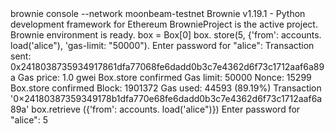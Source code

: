 <div id="termynal" data-termynal>
    <span data-ty="input">brownie console --network moonbeam-testnet</span>
    <span data-ty>Brownie v1.19.1 - Python development framework for Ethereum</span>
    <span data-ty="progress"></span>
    <span data-ty>BrownieProject is the active project.</span>
    <span data-ty>Brownie environment is ready.</span>
    <span data-ty="input" data-ty-prompt=">>>">box = Box[0]</span>
    <span data-ty="progress"></span>
    <span data-ty="input" data-ty-prompt=">>>">box. store(5, {'from': accounts. load('alice"), 'gas-limit: "50000").</span>
    <span data-ty>Enter password for "alice":</span>
      <span data-ty>Transaction sent: 0x2418038735934917861dfa77068fe6dadd0b3c7e4362d6f73c1712aaf6a89a</span>
      <span data-ty>Gas price: 1.0 gwei Box.store confirmed Gas limit: 50000 Nonce: 15299</span>
      <span data-ty>Box.store confirmed Block: 1901372 Gas used: 44593 (89.19%)</span>
      <span data-ty="progress"></span>
      <span data-ty>Transaction '0×24180387359349178b1dfa770e68fe6dadd0b3c7e4362d6f73c1712aaf6a89a'</span>
      <span data-ty="input" data-ty-prompt=">>>"> box.retrieve ({'from': accounts. load('alice")})</span>
      <span data-ty>Enter password for "alice":</span>
      <span data-ty>5</span>
      <span data-ty="input" data-ty-prompt=">>>"> </span>
 </span>
</div>

